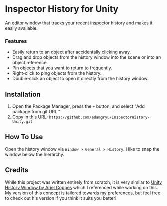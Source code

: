 # Inspector History for Unity

An editor window that tracks your recent inspector history and makes it easily available.

### Features
- Easily return to an object after accidentally clicking away.
- Drag and drop objects from the history window into the scene or into an object reference.
- Pin objects that you want to return to frequently.
- Right-click to ping objects from the history.
- Double-click an object to open it directly from the history window.

## Installation
1. Open the Package Manager, press the `+` button, and select "Add package from git URL."
2. Copy in this URL: `https://github.com/adamgryu/InspectorHistory-Unity.git`

## How To Use
Open the history window via `Window > General > History`. I like to snap the window below the hierarchy.

## Credits
While this project was written entirely from scratch, it is very similar to [Unity History Window by Ariel Coppes](https://github.com/acoppes/unity-history-window) which I referenced while working on this. My version of this concept is tailored towards my preferences, but feel free to check out his version if you think it suits you better!

